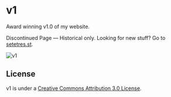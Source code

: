 v1
==

Award winning v1.0 of my website.

Discontinued Page  &#8212; Historical only. Looking for new stuff? Go to [setetres.st].

![v1](http://file.setetres.st/img/v1-header.gif?raw=true)

License
-------

v1 is under a [Creative Commons Attribution 3.0 License].

[setetres.st]: http://setetres.st
[Creative Commons Attribution 3.0 License]: http://creativecommons.org/licenses/by/3.0